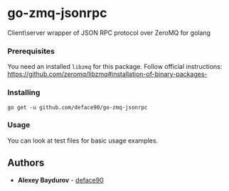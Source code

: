 # go-zmq-jsonrpc

Client\server wrapper of JSON RPC protocol over ZeroMQ for golang

### Prerequisites

You need an installed `libzmq` for this package. Follow official instructions: https://github.com/zeromq/libzmq#installation-of-binary-packages-

### Installing

```
go get -u github.com/deface90/go-zmq-jsonrpc
```

### Usage

You can look at test files for basic usage examples.

## Authors

* **Alexey Baydurov** - [deface90](https://github.com/deface90)
